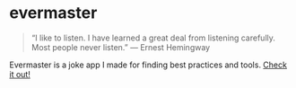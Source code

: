 ﻿# evermaster

>“I like to listen. I have learned a great deal from listening carefully. Most people never listen.” 
> ― Ernest Hemingway

Evermaster is a joke app I made for finding best practices and tools. [Check it out!](https://cdn.rawgit.com/panjan/evermaster/master/index.html)
